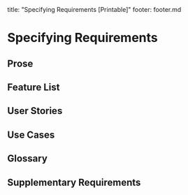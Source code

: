 <frontmatter>
title: "Specifying Requirements [Printable]"
footer: footer.md
</frontmatter>

<include src="navbar.md" boilerplate />

<link rel="stylesheet" href="{{baseUrl}}/css/textbook.css">

<div class="website-content">

<div id="main">

# Specifying Requirements

## Prose

<include src="prose/what/unit-inParent-asFlat-print.md" boilerplate />

## Feature List

<include src="featureList/what/unit-inParent-asFlat-print.md" boilerplate />

## User Stories

<include src="userStories/introduction/unit-inParent-asFlat-print.md" boilerplate />
<include src="userStories/details/unit-inParent-asFlat-print.md" boilerplate />
<include src="userStories/usage/unit-inParent-asFlat-print.md" boilerplate />

## Use Cases

<include src="useCases/introduction/unit-inParent-asFlat-print.md" boilerplate />
<include src="useCases/identifying/unit-inParent-asFlat-print.md" boilerplate />
<include src="useCases/details/unit-inParent-asFlat-print.md" boilerplate />
<include src="useCases/usage/unit-inParent-asFlat-print.md" boilerplate />

## Glossary

<include src="glossary/what/unit-inParent-asFlat-print.md" boilerplate />

## Supplementary Requirements

<include src="supplementaryRequirements/what/unit-inParent-asFlat-print.md" boilerplate />

</div>

</div>

